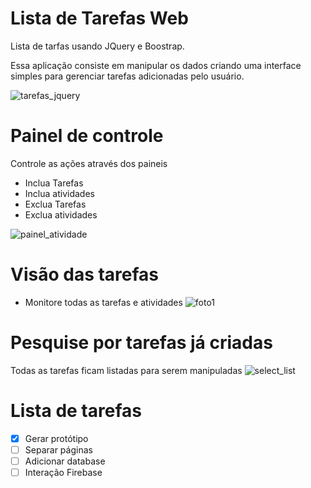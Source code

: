 # Lista de Tarefas Web
Lista de tarfas usando JQuery e Boostrap.

Essa aplicação consiste em manipular os dados criando uma interface simples para gerenciar tarefas adicionadas pelo usuário.

![tarefas_jquery](https://user-images.githubusercontent.com/38132109/39240695-f9cc3ee6-485a-11e8-88a2-a4a75e50e709.png)


# Painel de controle

Controle as ações através dos paineis
- Inclua Tarefas
- Inclua atividades
- Exclua Tarefas
- Exclua atividades

![painel_atividade](https://user-images.githubusercontent.com/38132109/39241175-60153fd0-485c-11e8-9dac-3e76a7171695.png)

# Visão das tarefas
- Monitore todas as tarefas e atividades
![foto1](https://user-images.githubusercontent.com/38132109/39241205-7690006a-485c-11e8-9436-9c7c3f7b03f1.png)


# Pesquise por tarefas já criadas
Todas as tarefas ficam listadas para serem manipuladas 
![select_list](https://user-images.githubusercontent.com/38132109/39241176-6034396c-485c-11e8-96f2-6fe8cf660c42.png)



# Lista de tarefas
- [x] Gerar protótipo
- [ ] Separar páginas
- [ ] Adicionar database
- [ ] Interação Firebase
